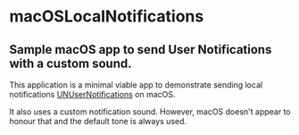 # macOSLocalNotifications
## Sample macOS app to send User Notifications with a custom sound.

This application is a minimal viable app to demonstrate sending local notifications [UNUserNotifications](https://developer.apple.com/documentation/usernotifications) on macOS.

It also uses a custom notification sound.  However, macOS doesn't appear to honour that and the default tone is always used.

